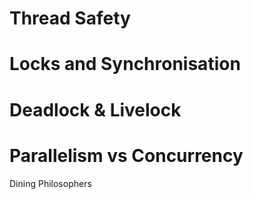 # Thread Safety

# Locks and Synchronisation

# Deadlock & Livelock

# Parallelism vs Concurrency

Dining Philosophers
